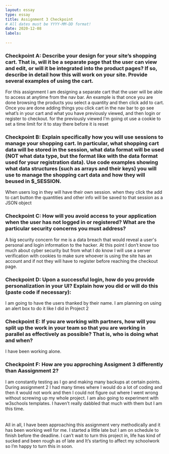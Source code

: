 ```yaml
---
layout: essay
type: essay
title: Assignment 3 Checkpoint
# All dates must be YYYY-MM-DD format!
date: 2020-12-08
labels:
  
---
```

<h3>Checkpoint A:
Describe your design for your site’s shopping cart. That is, will it be a separate page that the user can view and edit, or will it be integrated into the product pages? If so, describe in detail how this will work on your site. Provide several examples of using the cart.</h3>
For this assignment I am designing a separate cart that the user will be able to access at anytime from the nav bar. An example is that once you are done browsing the products you select a quantity and then click add to cart. Once you are done adding things you click cart in the nav bar to go see what’s in your cart and what you have previously viewed, and then login or register to checkout. for the previously viewed I'm going ot use a cookie to set a time limit for it to stay there before it is reset
<h3>Checkpoint B:
Explain specifically how you will use sessions to manage your shopping cart. In particular, what shopping cart data will be stored in the session, what data format will be used (NOT what data type, but the format like with the data format used for your registration data). Use code examples showing what data structures (such as arrays and their keys) you will use to manage the shopping cart data and how they will beused in $_SESSION. </h3>
When users log in they will have their own session. when they click the add to cart button the quantities and other info will be saved to that session as a JSON object 
<h3>Checkpoint C:
How will you avoid access to your application when the user has not logged in or registered? What are the particular security concerns you must address?</h3>
A big security concern for me is a data breach that would reveal a user's personal and login information to the hacker. At this point I don’t know too much about cyber security but from what I do know I will use a server verification with cookies to make sure whoever is using the site has an account and if not they will have to register before reaching the checkout page.
<h3>Checkpoint D:
Upon a successful login, how do you provide personalization in your UI? Explain how you did or will do this (paste code if necessary):</h3>
I am going to have the users thanked by their name. I am planning on using an alert box to do it like I did in Project 2
<h3>Checkpoint E:
If you are working with partners, how will you split up the work in your team so that you are working in parallel as effectively as possible? That is, who is doing what and when?</h3>
I have been working alone. 
<h3>Checkpoint F:
How are you approching Assigment 3 differently than Aassignment 2?</h3>
I am constantly testing as I go and making many backups at certain points. During assignment 2 I had many times where I would do a lot of coding and then it would not work and then I could not figure out where I went wrong without screwing up my whole project. I am also going to experiment with w3schools templates. I haven’t really dabbled that much with them but I am this time.
<br>
<br><br>All in all, I have been approaching this assignment very methodically and it has been working well for me. I started a little late but I am on schedule to finish before the deadline. I can’t wait to turn this project in, life has kind of sucked and been rough as of late and It’s starting to affect my schoolwork so I’m happy to turn this in soon.
